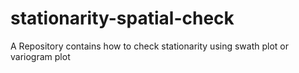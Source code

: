 # stationarity-spatial-check
A Repository contains how to check stationarity using swath plot or variogram plot

